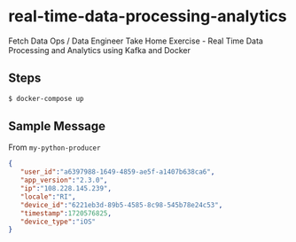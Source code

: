 # real-time-data-processing-analytics

Fetch Data Ops / Data Engineer Take Home Exercise - Real Time Data Processing and Analytics using Kafka and Docker

## Steps

```bash
$ docker-compose up
```
## Sample Message

From `my-python-producer`
```json
{
   "user_id":"a6397988-1649-4859-ae5f-a1407b638ca6",
   "app_version":"2.3.0",
   "ip":"108.228.145.239",
   "locale":"RI",
   "device_id":"6221eb3d-89b5-4585-8c98-545b78e24c53",
   "timestamp":1720576825,
   "device_type":"iOS"
}
```
